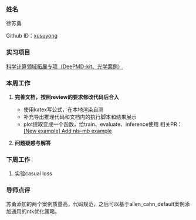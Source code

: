 ### 姓名

徐苏勇

Github ID：[xusuyong](https://github.com/xusuyong)

### 实习项目

[科学计算领域拓展专项（DeePMD-kit、光学案例）](https://github.com/PaddlePaddle/community/blob/master/hackathon/hackathon_6th/%E3%80%90Hackathon%206th%E3%80%91%E9%A3%9E%E6%A1%A8%E6%8A%A4%E8%88%AA%E8%AE%A1%E5%88%92%E9%9B%86%E8%AE%AD%E8%90%A5%E9%A1%B9%E7%9B%AE%E5%90%88%E9%9B%86.md#%E9%A1%B9%E7%9B%AE%E5%8D%81%E4%BA%8C%E7%A7%91%E5%AD%A6%E8%AE%A1%E7%AE%97%E9%A2%86%E5%9F%9F%E6%8B%93%E5%B1%95%E4%B8%93%E9%A1%B9deepmd-kit%E5%85%89%E5%AD%A6%E6%A1%88%E4%BE%8B)

### 本周工作

1. **完善文档，按照review的要求修改代码后合入**

	* 使用katex写公式，在本地渲染自测
	* 补充导出推理代码和文档内的执行脚本和结果展示
	* plot提取变成一个函数，给train、evaluate、inference使用
   相关PR：[[New example] Add nls-mb example](https://github.com/PaddlePaddle/PaddleScience/pull/838)

2. **问题疑惑与解答**


### 下周工作

1. 实验casual loss

### 导师点评
苏勇添加的两个案例质量高，代码规范，之后可以基于allen_cahn_default案例添加通用的ntk优化策略。